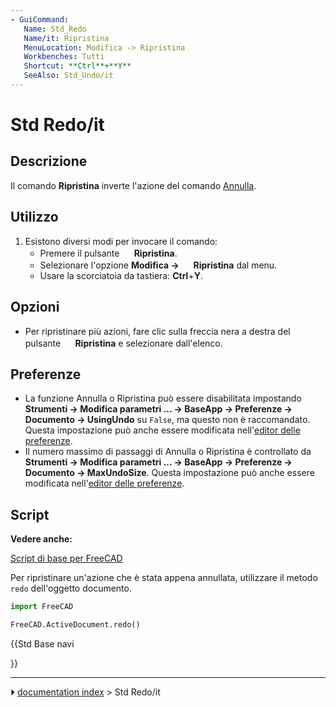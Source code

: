```yaml
---
- GuiCommand:
   Name: Std_Redo
   Name/it: Ripristina
   MenuLocation: Modifica -> Ripristina
   Workbenches: Tutti
   Shortcut: **Ctrl**+**Y**
   SeeAlso: Std_Undo/it
---
```


# Std Redo/it

## Descrizione

Il comando **Ripristina** inverte l\'azione del comando [Annulla](Std_Undo/it.md).

## Utilizzo

1.  Esistono diversi modi per invocare il comando:
    -   Premere il pulsante **<img src="images/Std_Redo.svg" width=16px> Ripristina**.
    -   Selezionare l\'opzione **Modifica → <img src="images/Std_Redo.svg" width=16px> Ripristina** dal menu.
    -   Usare la scorciatoia da tastiera: **Ctrl**+**Y**.

## Opzioni

-   Per ripristinare più azioni, fare clic sulla freccia nera a destra del pulsante **<img src="images/Std_Redo.svg" width=16px> Ripristina** e selezionare dall\'elenco.

## Preferenze

-   La funzione Annulla o Ripristina può essere disabilitata impostando **Strumenti → Modifica parametri ... → BaseApp → Preferenze → Documento → UsingUndo** su `False`, ma questo non è raccomandato. Questa impostazione può anche essere modificata nell\'[editor delle preferenze](Preferences_Editor/it#Documento.md).
-   Il numero massimo di passaggi di Annulla o Ripristina è controllato da **Strumenti → Modifica parametri ... → BaseApp → Preferenze → Documento → MaxUndoSize**. Questa impostazione può anche essere modificata nell\'[editor delle preferenze](Preferences_Editor/it#Documento.md).

## Script


**Vedere anche:**

[Script di base per FreeCAD](FreeCAD_Scripting_Basics/it.md)

Per ripristinare un\'azione che è stata appena annullata, utilizzare il metodo `redo` dell\'oggetto documento.


```python
import FreeCAD

FreeCAD.ActiveDocument.redo()
```





{{Std Base navi

}}



---
⏵ [documentation index](../README.md) > Std Redo/it
